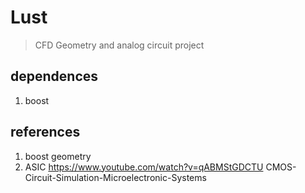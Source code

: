 # Lust 

> CFD Geometry and analog circuit project


## dependences
1. boost 

## references

1. boost geometry
2. ASIC https://www.youtube.com/watch?v=qABMStGDCTU CMOS-Circuit-Simulation-Microelectronic-Systems